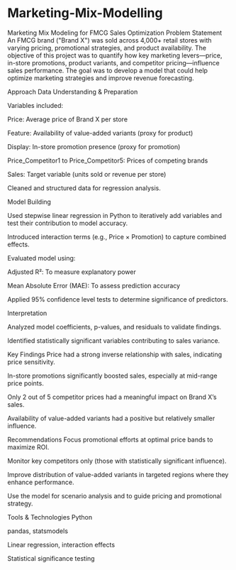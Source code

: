 # Marketing-Mix-Modelling

Marketing Mix Modeling for FMCG Sales Optimization
Problem Statement
An FMCG brand ("Brand X") was sold across 4,000+ retail stores with varying pricing, promotional strategies, and product availability. The objective of this project was to quantify how key marketing levers—price, in-store promotions, product variants, and competitor pricing—influence sales performance. The goal was to develop a model that could help optimize marketing strategies and improve revenue forecasting.

Approach
Data Understanding & Preparation

Variables included:

Price: Average price of Brand X per store

Feature: Availability of value-added variants (proxy for product)

Display: In-store promotion presence (proxy for promotion)

Price_Competitor1 to Price_Competitor5: Prices of competing brands

Sales: Target variable (units sold or revenue per store)

Cleaned and structured data for regression analysis.

Model Building

Used stepwise linear regression in Python to iteratively add variables and test their contribution to model accuracy.

Introduced interaction terms (e.g., Price × Promotion) to capture combined effects.

Evaluated model using:

Adjusted R²: To measure explanatory power

Mean Absolute Error (MAE): To assess prediction accuracy

Applied 95% confidence level tests to determine significance of predictors.

Interpretation

Analyzed model coefficients, p-values, and residuals to validate findings.

Identified statistically significant variables contributing to sales variance.

Key Findings
Price had a strong inverse relationship with sales, indicating price sensitivity.

In-store promotions significantly boosted sales, especially at mid-range price points.

Only 2 out of 5 competitor prices had a meaningful impact on Brand X’s sales.

Availability of value-added variants had a positive but relatively smaller influence.

Recommendations
Focus promotional efforts at optimal price bands to maximize ROI.

Monitor key competitors only (those with statistically significant influence).

Improve distribution of value-added variants in targeted regions where they enhance performance.

Use the model for scenario analysis and to guide pricing and promotional strategy.

Tools & Technologies
Python

pandas, statsmodels

Linear regression, interaction effects

Statistical significance testing
